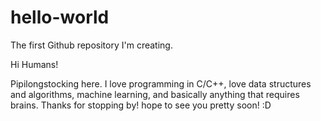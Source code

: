 # hello-world
The first Github repository I'm creating.

Hi Humans!

Pipilongstocking here. I love programming in C/C++, love data structures and algorithms, machine learning, and basically anything that requires brains. 
Thanks for stopping by! hope to see you pretty soon! :D
